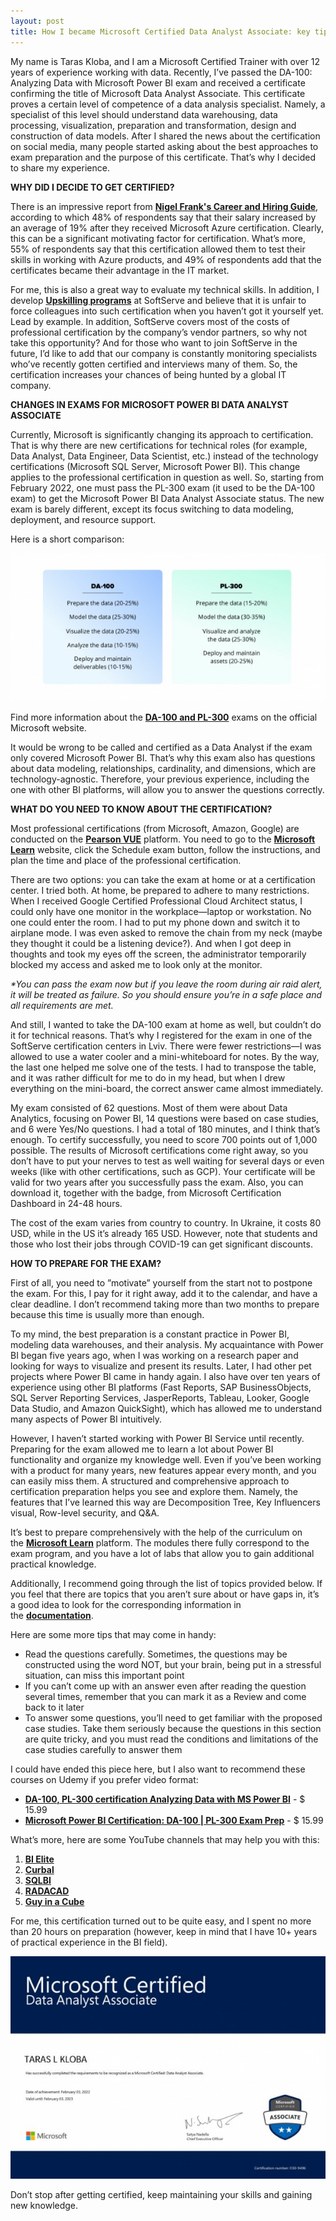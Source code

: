 ```yaml
---
layout: post
title: How I became Microsoft Certified Data Analyst Associate: key tips
---
```


My name is Taras Kloba, and I am a Microsoft Certified Trainer with over 12 years of experience working with data. Recently, I’ve passed the DA-100: Analyzing Data with Microsoft Power BI exam and received a certificate confirming the title of Microsoft Data Analyst Associate. This certificate proves a certain level of competence of a data analysis specialist. Namely, a specialist of this level should understand data warehousing, data processing, visualization, preparation and transformation, design and construction of data models. After I shared the news about the certification on social media, many people started asking about the best approaches to exam preparation and the purpose of this certificate. That’s why I decided to share my experience.

**WHY DID I DECIDE TO GET CERTIFIED?**

There is an impressive report from [**Nigel Frank's Career and Hiring Guide**](https://www.nigelfrank.com/microsoft-365-azure-careers-and-hiring-guide/), according to which 48% of respondents say that their salary increased by an average of 19% after they received Microsoft Azure certification. Clearly, this can be a significant motivating factor for certification. What’s more, 55% of respondents say that this certification allowed them to test their skills in working with Azure products, and 49% of respondents add that the certificates became their advantage in the IT market.

For me, this is also a great way to evaluate my technical skills. In addition, I develop [**Upskilling programs**](https://career.softserveinc.com/en-us/technology/course/big-data) at SoftServe and believe that it is unfair to force colleagues into such certification when you haven’t got it yourself yet. Lead by example. In addition, SoftServe covers most of the costs of professional certification by the company’s vendor partners, so why not take this opportunity? And for those who want to join SoftServe in the future, I’d like to add that our company is constantly monitoring specialists who’ve recently gotten certified and interviews many of them. So, the certification increases your chances of being hunted by a global IT company.

**CHANGES IN EXAMS FOR MICROSOFT POWER BI DATA ANALYST ASSOCIATE**

Currently, Microsoft is significantly changing its approach to certification. That is why there are new certifications for technical roles (for example, Data Analyst, Data Engineer, Data Scientist, etc.) instead of the technology certifications (Microsoft SQL Server, Microsoft Power BI). This change applies to the professional certification in question as well. So, starting from February 2022, one must pass the PL-300 exam (it used to be the DA-100 exam) to get the Microsoft Power BI Data Analyst Associate status. The new exam is barely different, except its focus switching to data modeling, deployment, and resource support.

Here is a short comparison:

![](/imgs/Aspose.Words.e0f8d698-05f0-4ce3-84a4-16942aeb2096.001.jpeg)

Find more information about the [**DA-100 and PL-300**](https://docs.microsoft.com/en-us/learn/certifications/exams/da-100) exams on the official Microsoft website.

It would be wrong to be called and certified as a Data Analyst if the exam only covered Microsoft Power BI. That’s why this exam also has questions about data modeling, relationships, cardinality, and dimensions, which are technology-agnostic. Therefore, your previous experience, including the one with other BI platforms, will allow you to answer the questions correctly.

**WHAT DO YOU NEED TO KNOW ABOUT THE CERTIFICATION?**

Most professional certifications (from Microsoft, Amazon, Google) are conducted on the [**Pearson VUE**](https://home.pearsonvue.com/Clients/Microsoft.aspx) platform. You need to go to the [**Microsoft Learn**](https://docs.microsoft.com/en-us/learn/certifications/exams/da-100) website, click the Schedule exam button, follow the instructions, and plan the time and place of the professional certification.

There are two options: you can take the exam at home or at a certification center. I tried both. At home, be prepared to adhere to many restrictions. When I received Google Certified Professional Cloud Architect status, I could only have one monitor in the workplace—laptop or workstation. No one could enter the room. I had to put my phone down and switch it to airplane mode. I was even asked to remove the chain from my neck (maybe they thought it could be a listening device?). And when I got deep in thoughts and took my eyes off the screen, the administrator temporarily blocked my access and asked me to look only at the monitor.

*\*You can pass the exam now but if you leave the room during air raid alert, it will be treated as failure. So you should ensure you’re in a safe place and all requirements are met.*

And still, I wanted to take the DA-100 exam at home as well, but couldn’t do it for technical reasons. That’s why I registered for the exam in one of the SoftServe certification centers in Lviv. There were fewer restrictions—I was allowed to use a water cooler and a mini-whiteboard for notes. By the way, the last one helped me solve one of the tests. I had to transpose the table, and it was rather difficult for me to do in my head, but when I drew everything on the mini-board, the correct answer came almost immediately.

My exam consisted of 62 questions. Most of them were about Data Analytics, focusing on Power BI, 14 questions were based on case studies, and 6 were Yes/No questions. I had a total of 180 minutes, and I think that’s enough. To certify successfully, you need to score 700 points out of 1,000 possible. The results of Microsoft certifications come right away, so you don’t have to put your nerves to test as well waiting for several days or even weeks (like with other certifications, such as GCP). Your certificate will be valid for two years after you successfully pass the exam. Also, you can download it, together with the badge, from Microsoft Certification Dashboard in 24-48 hours.

The cost of the exam varies from country to country. In Ukraine, it costs 80 USD, while in the US it’s already 165 USD. However, note that students and those who lost their jobs through COVID-19 can get significant discounts.

**HOW TO PREPARE FOR THE EXAM?**

First of all, you need to ”motivate” yourself from the start not to postpone the exam. For this, I pay for it right away, add it to the calendar, and have a clear deadline. I don’t recommend taking more than two months to prepare because this time is usually more than enough.

To my mind, the best preparation is a constant practice in Power BI, modeling data warehouses, and their analysis. My acquaintance with Power BI began five years ago, when I was working on a research paper and looking for ways to visualize and present its results. Later, I had other pet projects where Power BI came in handy again. I also have over ten years of experience using other BI platforms (Fast Reports, SAP BusinessObjects, SQL Server Reporting Services, JasperReports, Tableau, Looker, Google Data Studio, and Amazon QuickSight), which has allowed me to understand many aspects of Power BI intuitively.

However, I haven’t started working with Power BI Service until recently. Preparing for the exam allowed me to learn a lot about Power BI functionality and organize my knowledge well. Even if you’ve been working with a product for many years, new features appear every month, and you can easily miss them. A structured and comprehensive approach to certification preparation helps you see and explore them. Namely, the features that I’ve learned this way are Decomposition Tree, Key Influencers visual, Row-level security, and Q&A.

It’s best to prepare comprehensively with the help of the curriculum on the [**Microsoft Learn**](https://docs.microsoft.com/en-us/learn/certifications/exams/da-100) platform. The modules there fully correspond to the exam program, and you have a lot of labs that allow you to gain additional practical knowledge.

Additionally, I recommend going through the list of topics provided below. If you feel that there are topics that you aren’t sure about or have gaps in, it’s a good idea to look for the corresponding information in the [**documentation**](https://5913759.fs1.hubspotusercontent-na1.net/hubfs/5913759/Documentation.pdf).

Here are some more tips that may come in handy:

- Read the questions carefully. Sometimes, the questions may be constructed using the word NOT, but your brain, being put in a stressful situation, can miss this important point
- If you can’t come up with an answer even after reading the question several times, remember that you can mark it as a Review and come back to it later
- To answer some questions, you’ll need to get familiar with the proposed case studies. Take them seriously because the questions in this section are quite tricky, and you must read the conditions and limitations of the case studies carefully to answer them

I could have ended this piece here, but I also want to recommend these courses on Udemy if you prefer video format:

- [**DA-100, PL-300 certification Analyzing Data with MS Power BI**](https://www.udemy.com/course/70-778-analyzing-and-visualizing-data-with-power-bi/) - $ 15.99
- [**Microsoft Power BI Certification: DA-100 | PL-300 Exam Prep**](https://www.udemy.com/course/microsoft-power-bi-certification-da-100-exam-prep/) - $ 15.99

What’s more, here are some YouTube channels that may help you with this:

1. [**BI Elite**](https://www.youtube.com/channel/UC-h-wArcxJC8zBOD-UxfCOg)
1. [**Curbal**](https://www.youtube.com/channel/UCJ7UhloHSA4wAqPzyi6TOkw)
1. [**SQLBI**](https://www.youtube.com/c/SQLBI)
1. [**RADACAD**](https://www.youtube.com/c/Radacad)
1. [**Guy in a Cube**](https://www.youtube.com/c/GuyinaCube)

For me, this certification turned out to be quite easy, and I spent no more than 20 hours on preparation (however, keep in mind that I have 10+ years of practical experience in the BI field).

![](/imgs/Aspose.Words.e0f8d698-05f0-4ce3-84a4-16942aeb2096.002.jpeg)


Don’t stop after getting certified, keep maintaining your skills and gaining new knowledge.
